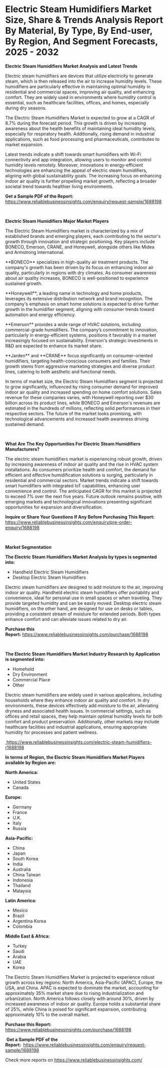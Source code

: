 <p><h1>Electric Steam Humidifiers Market Size, Share & Trends Analysis Report By Material, By Type, By End-user, By Region, And Segment Forecasts, 2025 - 2032</h1></p><p><strong>Electric Steam Humidifiers Market Analysis and Latest Trends</strong></p>
<p><p>Electric steam humidifiers are devices that utilize electricity to generate steam, which is then released into the air to increase humidity levels. These humidifiers are particularly effective in maintaining optimal humidity in residential and commercial spaces, improving air quality, and enhancing comfort. They are widely used in environments where humidity control is essential, such as healthcare facilities, offices, and homes, especially during dry seasons.</p><p>The Electric Steam Humidifiers Market is expected to grow at a CAGR of 8.7% during the forecast period. This growth is driven by increasing awareness about the health benefits of maintaining ideal humidity levels, especially for respiratory health. Additionally, rising demand in industrial applications, such as food processing and pharmaceuticals, contributes to market expansion. </p><p>Latest trends indicate a shift towards smart humidifiers with Wi-Fi connectivity and app integration, allowing users to monitor and control humidity levels remotely. Moreover, innovations in energy-efficient technologies are enhancing the appeal of electric steam humidifiers, aligning with global sustainability goals. The increasing focus on enhancing indoor air quality is further propelling market growth, reflecting a broader societal trend towards healthier living environments.</p></p>
<p><strong>Get a Sample PDF of the Report:&nbsp;</strong> <a href="https://www.reliablebusinessinsights.com/enquiry/request-sample/1688198?utm_campaign=2275&utm_medium=2&utm_source=Github&utm_content=ia&utm_term=11022025&utm_id=electric-steam-humidifiers">https://www.reliablebusinessinsights.com/enquiry/request-sample/1688198</a></p>
<p>&nbsp;</p>
<p><strong>Electric Steam Humidifiers Major Market Players</strong></p>
<p><p>The Electric Steam Humidifiers market is characterized by a mix of established brands and emerging players, each contributing to the sector's growth through innovation and strategic positioning. Key players include BONECO, Emerson, CRANE, and Honeywell, alongside others like Midea and Armstrong International.</p><p>**BONECO** specializes in high-quality air treatment products. The company's growth has been driven by its focus on enhancing indoor air quality, particularly in regions with dry climates. As consumer awareness about air quality increases, BONECO is well-positioned to experience sustained growth.</p><p>**Honeywell**, a leading name in technology and home products, leverages its extensive distribution network and brand recognition. The company's emphasis on smart home solutions is expected to drive further growth in the humidifier segment, aligning with consumer trends toward automation and energy efficiency.</p><p>**Emerson** provides a wide range of HVAC solutions, including commercial-grade humidifiers. The company’s commitment to innovation, particularly in energy-efficient systems, positions it favorably in a market increasingly focused on sustainability. Emerson's strategic investments in R&D are expected to enhance its market share.</p><p>**Jarden** and **CRANE** focus significantly on consumer-oriented humidifiers, targeting health-conscious consumers and families. Their growth stems from aggressive marketing strategies and diverse product lines, catering to both aesthetic and functional needs.</p><p>In terms of market size, the Electric Steam Humidifiers segment is projected to grow significantly, influenced by rising consumer demand for improved indoor air quality and increased spending on home comfort solutions. Sales revenue for these companies varies, with Honeywell reporting over $30 billion across its product lines, while BONECO and Emerson's revenues are estimated in the hundreds of millions, reflecting solid performances in their respective sectors. The future of the market looks promising, with technological advancements and increased health awareness driving sustained demand.</p></p>
<p>&nbsp;</p>
<p><strong>What Are The Key Opportunities For Electric Steam Humidifiers Manufacturers?</strong></p>
<p><p>The electric steam humidifiers market is experiencing robust growth, driven by increasing awareness of indoor air quality and the rise in HVAC system installations. As consumers prioritize health and comfort, the demand for efficient and effective humidification solutions is surging, particularly in residential and commercial sectors. Market trends indicate a shift towards smart humidifiers with integrated IoT capabilities, enhancing user convenience and control. The anticipated CAGR for this market is projected to exceed 7% over the next five years. Future outlook remains positive, with emerging markets and technological innovations presenting significant opportunities for expansion and diversification.</p></p>
<p><strong>Inquire or Share Your Questions If Any Before Purchasing This Report:</strong> <a href="https://www.reliablebusinessinsights.com/enquiry/pre-order-enquiry/1688198?utm_campaign=2275&utm_medium=2&utm_source=Github&utm_content=ia&utm_term=11022025&utm_id=electric-steam-humidifiers">https://www.reliablebusinessinsights.com/enquiry/pre-order-enquiry/1688198</a></p>
<p>&nbsp;</p>
<p><strong>Market Segmentation</strong></p>
<p><strong>The Electric Steam Humidifiers Market Analysis by types is segmented into:</strong></p>
<p><ul><li>Handheld Electric Steam Humidifiers</li><li>Desktop Electric Steam Humidifiers</li></ul></p>
<p><p>Electric steam humidifiers are designed to add moisture to the air, improving indoor air quality. Handheld electric steam humidifiers offer portability and convenience, ideal for personal use in small spaces or when traveling. They provide targeted humidity and can be easily moved. Desktop electric steam humidifiers, on the other hand, are designed for use on desks or tables, providing a consistent stream of moisture for extended periods. Both types enhance comfort and can alleviate issues related to dry air.</p></p>
<p><strong>Purchase this Report:&nbsp;</strong><a href="https://www.reliablebusinessinsights.com/purchase/1688198?utm_campaign=2275&utm_medium=2&utm_source=Github&utm_content=ia&utm_term=11022025&utm_id=electric-steam-humidifiers">https://www.reliablebusinessinsights.com/purchase/1688198</a></p>
<p>&nbsp;</p>
<p><strong>The Electric Steam Humidifiers Market Industry Research by Application is segmented into:</strong></p>
<p><ul><li>Homehold</li><li>Dry Environment</li><li>Commercial Place</li><li>Other</li></ul></p>
<p><p>Electric steam humidifiers are widely used in various applications, including households where they enhance indoor air quality and comfort. In dry environments, these devices effectively add moisture to the air, alleviating dryness and associated health issues. In commercial settings, such as offices and retail spaces, they help maintain optimal humidity levels for both comfort and product preservation. Additionally, other markets may include healthcare facilities and industrial applications, ensuring appropriate humidity for processes and patient wellness.</p></p>
<p><a href="https://www.reliablebusinessinsights.com/electric-steam-humidifiers-r1688198?utm_campaign=2275&utm_medium=2&utm_source=Github&utm_content=ia&utm_term=11022025&utm_id=electric-steam-humidifiers">&nbsp;https://www.reliablebusinessinsights.com/electric-steam-humidifiers-r1688198</a></p>
<p><strong>In terms of Region, the Electric Steam Humidifiers Market Players available by Region are:</strong></p>
<p>
    <p> <strong> North America: </strong>
        <ul>
            <li>United States</li>
            <li>Canada</li>
        </ul>
        </p> 
    <p> <strong> Europe: </strong>
        <ul>
            <li>Germany</li>
            <li>France</li>
            <li>U.K.</li>
            <li>Italy</li>
            <li>Russia</li>
        </ul>
        </p> 
    <p> <strong> Asia-Pacific: </strong>
        <ul>
            <li>China</li>
            <li>Japan</li>
            <li>South Korea</li>
            <li>India</li>
            <li>Australia</li>
            <li>China Taiwan</li>
            <li>Indonesia</li>
            <li>Thailand</li>
            <li>Malaysia</li>
        </ul>
        </p> 
    <p> <strong> Latin America: </strong>
        <ul>
            <li>Mexico</li>
            <li>Brazil</li>
            <li>Argentina Korea</li>
            <li>Colombia</li>
        </ul>
        </p> 
    <p> <strong> Middle East & Africa: </strong>
        <ul>
            <li>Turkey</li>
            <li>Saudi</li>
            <li>Arabia</li>
            <li>UAE</li>
            <li>Korea</li>
        </ul>
    </p>
    </p>
<p><p>The Electric Steam Humidifiers Market is projected to experience robust growth across key regions: North America, Asia-Pacific (APAC), Europe, the USA, and China. APAC is expected to dominate the market, accounting for approximately 35% market share due to rising industrialization and urbanization. North America follows closely with around 30%, driven by increased awareness of indoor air quality. Europe holds a substantial share of 25%, while China is poised for significant expansion, contributing approximately 10% to the overall market.</p></p>
<p><strong>Purchase this Report: </strong><a href="https://www.reliablebusinessinsights.com/purchase/1688198?utm_campaign=2275&utm_medium=2&utm_source=Github&utm_content=ia&utm_term=11022025&utm_id=electric-steam-humidifiers">https://www.reliablebusinessinsights.com/purchase/1688198</a></p>
<p>&nbsp;<strong>Get a Sample PDF of the Report:&nbsp;&nbsp;</strong><a href="https://www.reliablebusinessinsights.com/enquiry/request-sample/1688198?utm_campaign=2275&utm_medium=2&utm_source=Github&utm_content=ia&utm_term=11022025&utm_id=electric-steam-humidifiers">https://www.reliablebusinessinsights.com/enquiry/request-sample/1688198</a></p>
<p><strong></strong></p>
<p>Check more reports on <a href="https://www.reliablebusinessinsights.com/?utm_campaign=2275&utm_medium=2&utm_source=Github&utm_content=ia&utm_term=11022025&utm_id=electric-steam-humidifiers">https://www.reliablebusinessinsights.com/</a></p>